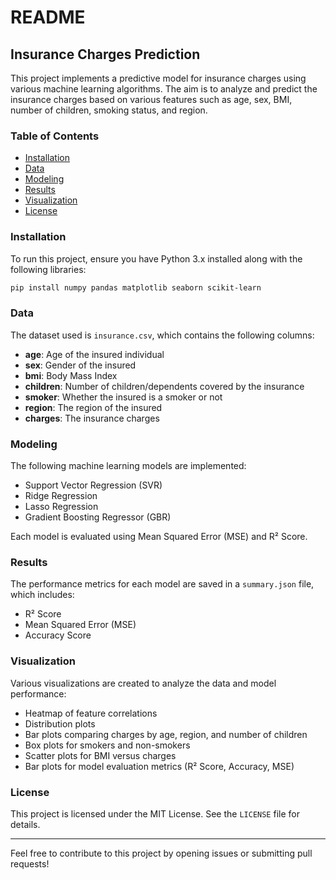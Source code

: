 # README

## Insurance Charges Prediction

This project implements a predictive model for insurance charges using various machine learning algorithms. The aim is to analyze and predict the insurance charges based on various features such as age, sex, BMI, number of children, smoking status, and region.

### Table of Contents
- [Installation](#installation)
- [Data](#data)
- [Modeling](#modeling)
- [Results](#results)
- [Visualization](#visualization)
- [License](#license)

### Installation

To run this project, ensure you have Python 3.x installed along with the following libraries:

```bash
pip install numpy pandas matplotlib seaborn scikit-learn
```

### Data

The dataset used is `insurance.csv`, which contains the following columns:
- **age**: Age of the insured individual
- **sex**: Gender of the insured
- **bmi**: Body Mass Index
- **children**: Number of children/dependents covered by the insurance
- **smoker**: Whether the insured is a smoker or not
- **region**: The region of the insured
- **charges**: The insurance charges

### Modeling

The following machine learning models are implemented:
- Support Vector Regression (SVR)
- Ridge Regression
- Lasso Regression
- Gradient Boosting Regressor (GBR)

Each model is evaluated using Mean Squared Error (MSE) and R² Score.

### Results

The performance metrics for each model are saved in a `summary.json` file, which includes:
- R² Score
- Mean Squared Error (MSE)
- Accuracy Score

### Visualization

Various visualizations are created to analyze the data and model performance:
- Heatmap of feature correlations
- Distribution plots
- Bar plots comparing charges by age, region, and number of children
- Box plots for smokers and non-smokers
- Scatter plots for BMI versus charges
- Bar plots for model evaluation metrics (R² Score, Accuracy, MSE)

### License

This project is licensed under the MIT License. See the `LICENSE` file for details.

---

Feel free to contribute to this project by opening issues or submitting pull requests!
